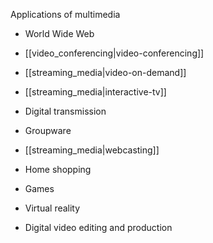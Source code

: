 
Applications of multimedia

-   World Wide Web

-   [[video_conferencing|video-conferencing]]

-    [[streaming_media|video-on-demand]]

-    [[streaming_media|interactive-tv]]

-   Digital transmission

-   Groupware

-   [[streaming_media|webcasting]]

-   Home shopping

-   Games

-   Virtual reality

-   Digital video editing and production
